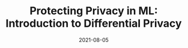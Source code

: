 ---
title: "Protecting Privacy in ML: Introduction to Differential Privacy"
collection: talks
type: "Talk"
permalink: /talks/2021-08-05
venue: "Visitor Speaker Series, Vector Institute"
date: 2021-08-05
location: "Toronto, Ontario, Canada"
---